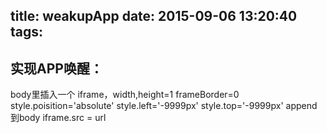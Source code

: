title: weakupApp
date: 2015-09-06 13:20:40
tags:
---
实现APP唤醒：
-------
body里插入一个
iframe，width,height=1
frameBorder=0
style.poisition='absolute'
style.left='-9999px'
style.top='-9999px'
append到body
iframe.src = url